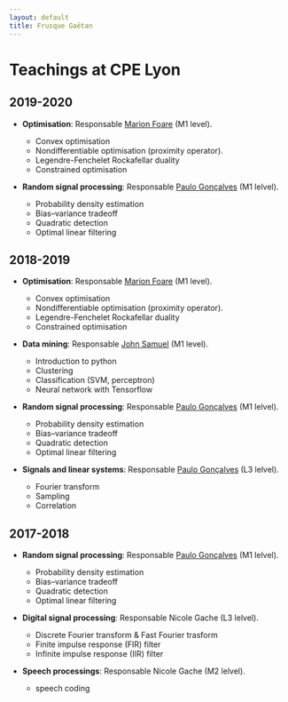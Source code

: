 ```yaml
---
layout: default
title: Frusque Gaëtan
---
```


# Teachings at CPE Lyon

## 2019-2020

* **Optimisation**: Responsable [Marion Foare](http://perso.ens-lyon.fr/marion.foare/) (M1 level).
  * Convex optimisation
  * Nondifferentiable optimisation (proximity operator).
  * Legendre-Fenchelet Rockafellar duality
  * Constrained optimisation

* **Random signal processing**: Responsable [Paulo Gonçalves](http://perso.ens-lyon.fr/paulo.goncalves/) (M1 lelvel).
  * Probability density estimation
  * Bias–variance tradeoff
  * Quadratic detection
  * Optimal linear filtering

## 2018-2019

* **Optimisation**: Responsable [Marion Foare](http://perso.ens-lyon.fr/marion.foare/) (M1 level).
  * Convex optimisation
  * Nondifferentiable optimisation (proximity operator).
  * Legendre-Fenchelet Rockafellar duality
  * Constrained optimisation

* **Data mining**: Responsable [John Samuel](https://johnsamuel.info/fr/index.html) (M1 level).
  * Introduction to python
  * Clustering
  * Classification (SVM, perceptron)
  * Neural network with Tensorflow

* **Random signal processing**: Responsable [Paulo Gonçalves](http://perso.ens-lyon.fr/paulo.goncalves/) (M1 lelvel).
  * Probability density estimation
  * Bias–variance tradeoff
  * Quadratic detection
  * Optimal linear filtering

* **Signals and linear systems**: Responsable [Paulo Gonçalves](http://perso.ens-lyon.fr/paulo.goncalves/) (L3 lelvel).
  * Fourier transform
  * Sampling
  * Correlation

## 2017-2018

* **Random signal processing**: Responsable [Paulo Gonçalves](http://perso.ens-lyon.fr/paulo.goncalves/) (M1 lelvel).
  * Probability density estimation
  * Bias–variance tradeoff
  * Quadratic detection
  * Optimal linear filtering

* **Digital signal processing**: Responsable Nicole Gache (L3 lelvel).
  * Discrete Fourier transform & Fast Fourier trasform
  * Finite impulse response (FIR) filter
  * Infinite impulse response (IIR) filter

* **Speech processings**: Responsable Nicole Gache (M2 lelvel).
  * speech coding

<br/>